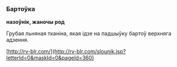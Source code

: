 ### Бартоўка
**назоўнік, жаночы род**

Грубая льняная тканіна, якая ідзе на падшыўку бартоў верхняга адзення.

<a rel="author">[http://rv-blr.com/](http://rv-blr.com/slounik.jsp?letterId=0&maskId=0&pageId=360)</a>
